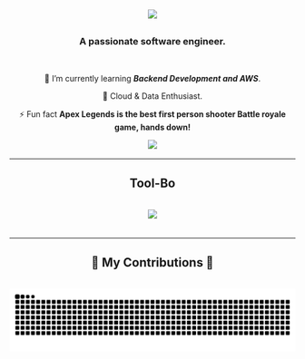 <h1 align="center">
    <img src="https://readme-typing-svg.herokuapp.com/?font=Righteous&size=35&center=true&vCenter=true&width=500&height=70&duration=4000&lines=Hi+There!+👋;+I'm+Princeton+Mwachala!;" />
</h1>

<h3 align="center">A passionate software engineer.</h3>

<br/>
<div align="center">
 
 🌱 I’m currently learning <b><i>Backend Development and AWS</i></b>.

💬 Cloud & Data Enthusiast.

⚡ Fun fact **Apex Legends is the best first person shooter Battle royale game, hands down!**

  </div>
 
<div align="center"> 
  <a href="https://www.linkedin.com/in/princeton-mwachala-389a62275/">
    <img src="https://img.shields.io/badge/LinkedIn-0077B5?style=for-the-badge&logo=linkedin&logoColor=white" />
  </a>
</div>

 <hr/>

 <h2 align="center">Tool-Bo</h2>
<br/>
<div align="center">
    <img src="https://skillicons.dev/icons?i=github,git,javascript,python,java,flutter,aws" /><br>   
</div>

<br/>
<hr/>

<div align="center">
  <h2>🐍 My Contributions 🐍</h2>
  <br>
  <img alt="snake eating my contributions" src="https://raw.githubusercontent.com/Atmwach/Atmwach/output/github-contribution-grid-snake.svg" />
  
  <br/><br/><br/>
</div>



